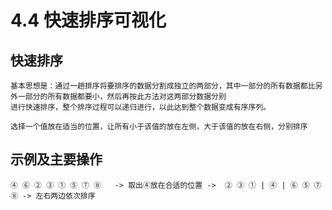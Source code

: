 # 4.4 快速排序可视化

## 快速排序

    基本思想是：通过一趟排序将要排序的数据分割成独立的两部分，其中一部分的所有数据都比另外一部分的所有数据都要小，然后再按此方法对这两部分数据分别
    进行快速排序，整个排序过程可以递归进行，以此达到整个数据变成有序序列。
    
    选择一个值放在适当的位置，让所有小于该值的放在左侧，大于该值的放在右侧，分别排序
    
## 示例及主要操作

    ④ ⑥ ② ③ ① ⑤ ⑦ ⑧   -> 取出④放在合适的位置 ->  ② ③ ① | ④ | ⑥ ⑤ ⑦ ⑧ -> 左右两边依次排序